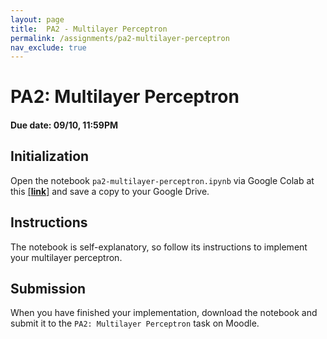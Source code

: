 ```yaml
---
layout: page
title:  PA2 - Multilayer Perceptron
permalink: /assignments/pa2-multilayer-perceptron
nav_exclude: true
---
```


# PA2: Multilayer Perceptron

#### Due date: 09/10, 11:59PM

## Initialization
Open the notebook `pa2-multilayer-perceptron.ipynb` via Google Colab at this [[**link**]](https://colab.research.google.com/drive/1cvpzZo7j6T0UCloZpxR5-8E6UuMhxs7Q?usp=sharing) and save a copy to your Google Drive.

## Instructions
The notebook is self-explanatory, so follow its instructions to implement your multilayer perceptron.

## Submission
When you have finished your implementation, download the notebook and submit it to the `PA2: Multilayer Perceptron` task on Moodle.